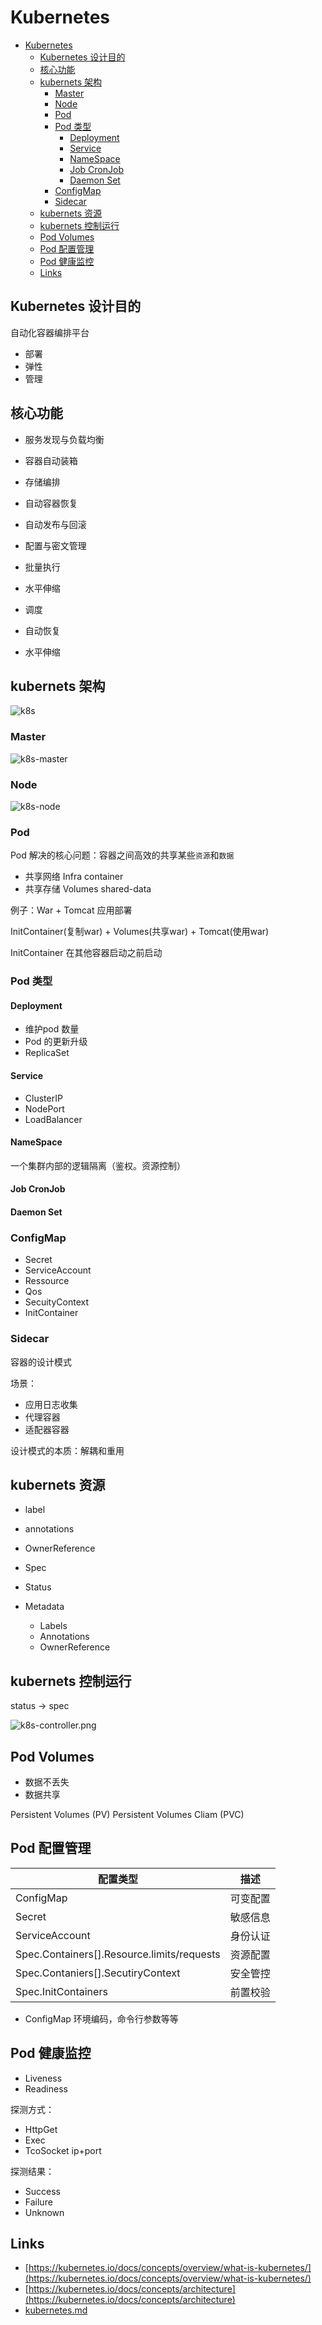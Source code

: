 # Kubernetes

- [Kubernetes](#kubernetes)
  - [Kubernetes 设计目的](#kubernetes-%e8%ae%be%e8%ae%a1%e7%9b%ae%e7%9a%84)
  - [核心功能](#%e6%a0%b8%e5%bf%83%e5%8a%9f%e8%83%bd)
  - [kubernets 架构](#kubernets-%e6%9e%b6%e6%9e%84)
    - [Master](#master)
    - [Node](#node)
    - [Pod](#pod)
    - [Pod 类型](#pod-%e7%b1%bb%e5%9e%8b)
      - [Deployment](#deployment)
      - [Service](#service)
      - [NameSpace](#namespace)
      - [Job CronJob](#job-cronjob)
      - [Daemon Set](#daemon-set)
    - [ConfigMap](#configmap)
    - [Sidecar](#sidecar)
  - [kubernets 资源](#kubernets-%e8%b5%84%e6%ba%90)
  - [kubernets 控制运行](#kubernets-%e6%8e%a7%e5%88%b6%e8%bf%90%e8%a1%8c)
  - [Pod Volumes](#pod-volumes)
  - [Pod 配置管理](#pod-%e9%85%8d%e7%bd%ae%e7%ae%a1%e7%90%86)
  - [Pod 健康监控](#pod-%e5%81%a5%e5%ba%b7%e7%9b%91%e6%8e%a7)
  - [Links](#links)

## Kubernetes 设计目的

自动化容器编排平台

- 部署
- 弹性
- 管理

## 核心功能

- 服务发现与负载均衡
- 容器自动装箱
- 存储编排
- 自动容器恢复
- 自动发布与回滚
- 配置与密文管理
- 批量执行
- 水平伸缩

- 调度
- 自动恢复
- 水平伸缩

## kubernets 架构

![k8s](./images/k8s.png)

### Master

![k8s-master](./images/k8s-master.png)

### Node

![k8s-node](./images/k8s-node.png)

### Pod

Pod 解决的核心问题：容器之间高效的共享某些`资源`和`数据`

- 共享网络 Infra container
- 共享存储 Volumes shared-data

例子：War + Tomcat 应用部署

InitContainer(复制war) + Volumes(共享war) + Tomcat(使用war)

InitContainer 在其他容器启动之前启动

### Pod 类型

#### Deployment

- 维护pod 数量
- Pod 的更新升级
- ReplicaSet

#### Service

- ClusterIP
- NodePort
- LoadBalancer

#### NameSpace

一个集群内部的逻辑隔离（鉴权。资源控制）

#### Job CronJob

#### Daemon Set

### ConfigMap

- Secret
- ServiceAccount
- Ressource
- Qos
- SecuityContext
- InitContainer

### Sidecar

容器的设计模式

场景：

- 应用日志收集
- 代理容器
- 适配器容器

设计模式的本质：解耦和重用

## kubernets 资源

- label
- annotations
- OwnerReference

- Spec
- Status
- Metadata
  - Labels
  - Annotations
  - OwnerReference

## kubernets 控制运行

status -> spec

![k8s-controller.png](./images/k8s-controller.png)

## Pod Volumes

- 数据不丢失
- 数据共享

Persistent Volumes (PV)
Persistent Volumes Cliam (PVC)

## Pod 配置管理

| 配置类型                                   | 描述     |
| ------------------------------------------ | -------- |
| ConfigMap                                  | 可变配置 |
| Secret                                     | 敏感信息 |
| ServiceAccount                             | 身份认证 |
| Spec.Containers[].Resource.limits/requests | 资源配置 |
| Spec.Contaniers[].SecutiryContext          | 安全管控 |
| Spec.InitContainers                        | 前置校验 |

- ConfigMap 环境编码，命令行参数等等

## Pod 健康监控

- Liveness
- Readiness

探测方式：

- HttpGet
- Exec
- TcoSocket  ip+port

探测结果：

- Success
- Failure
- Unknown

## Links

- [https://kubernetes.io/docs/concepts/overview/what-is-kubernetes/](https://kubernetes.io/docs/concepts/overview/what-is-kubernetes/)
- [https://kubernetes.io/docs/concepts/architecture](https://kubernetes.io/docs/concepts/architecture)
- [kubernetes.md](kubernetes.md)